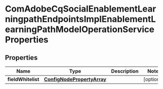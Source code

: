 

# ComAdobeCqSocialEnablementLearningpathEndpointsImplEnablementLearningPathModelOperationServiceProperties

## Properties

Name | Type | Description | Notes
------------ | ------------- | ------------- | -------------
**fieldWhitelist** | [**ConfigNodePropertyArray**](ConfigNodePropertyArray.md) |  |  [optional]



